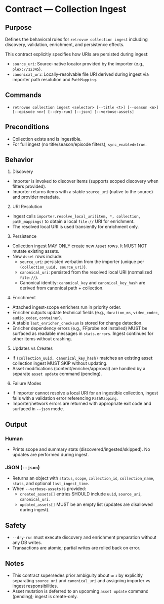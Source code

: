 # Contract — Collection Ingest

## Purpose

Defines the behavioral rules for `retrovue collection ingest` including discovery, validation, enrichment, and persistence effects.

This contract explicitly specifies how URIs are persisted during ingest:
- `source_uri`: Source-native locator provided by the importer (e.g., `plex://12345`).
- `canonical_uri`: Locally-resolvable file URI derived during ingest via importer path resolution and `PathMapping`.

## Commands

- `retrovue collection ingest <selector> [--title <t>] [--season <n>] [--episode <n>] [--dry-run] [--json] [--verbose-assets]`

## Preconditions

- Collection exists and is ingestible.
- For full ingest (no title/season/episode filters), `sync_enabled=true`.

## Behavior

1) Discovery
- Importer is invoked to discover items (supports scoped discovery when filters provided).
- Importer returns items with a stable `source_uri` (native to the source) and provider metadata.

2) URI Resolution
- Ingest calls `importer.resolve_local_uri(item, *, collection, path_mappings)` to obtain a local `file://` URI for enrichment.
- The resolved local URI is used transiently for enrichment only.

3) Persistence
- Collection ingest MAY ONLY create new `Asset` rows. It MUST NOT mutate existing assets.
- New `Asset` rows include:
  - `source_uri`: persisted verbatim from the importer (unique per `(collection_uuid, source_uri)`).
  - `canonical_uri`: persisted from the resolved local URI (normalized `file://`).
  - Canonical identity: `canonical_key` and `canonical_key_hash` are derived from canonical path + collection.

4) Enrichment
- Attached ingest-scope enrichers run in priority order.
- Enricher outputs update technical fields (e.g., `duration_ms`, `video_codec`, `audio_codec`, `container`).
- A stable `last_enricher_checksum` is stored for change detection.
- Enricher dependency errors (e.g., FFprobe not installed) MUST be surfaced as readable messages in `stats.errors`. Ingest continues for other items without crashing.

5) Updates vs Creates
- If `(collection_uuid, canonical_key_hash)` matches an existing asset: collection ingest MUST SKIP without updating.
- Asset modifications (content/enricher/approval) are handled by a separate `asset update` command (pending).

6) Failure Modes
- If importer cannot resolve a local URI for an ingestible collection, ingest fails with a validation error referencing `PathMapping`.
- Importer/network errors are returned with appropriate exit code and surfaced in `--json` mode.

## Output

### Human
- Prints scope and summary stats (discovered/ingested/skipped). No updates are performed during ingest.

### JSON (`--json`)
- Returns an object with `status`, `scope`, `collection_id`, `collection_name`, `stats`, and optional `last_ingest_time`.
- When `--verbose-assets` is provided:
  - `created_assets[]` entries SHOULD include `uuid`, `source_uri`, `canonical_uri`.
  - `updated_assets[]` MUST be an empty list (updates are disallowed during ingest).

## Safety
- `--dry-run` must execute discovery and enrichment preparation without any DB writes.
- Transactions are atomic; partial writes are rolled back on error.

## Notes
- This contract supersedes prior ambiguity about `uri` by explicitly separating `source_uri` and `canonical_uri` and assigning importer vs ingest responsibilities.
- Asset mutation is deferred to an upcoming `asset update` command (pending); ingest is create-only.
